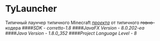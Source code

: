 # TyLauncher
Типичный лаунчер типичного Minecraft [*проекта*](https://www.typro.space) от типичного ~~говно-~~кодера
####*SDK - corretto-1.8*
####*JavaFX Version - 8.0.202-ea*
####*Java Version - 1.8.0_352*
####*Project Language Level - 8*

 
